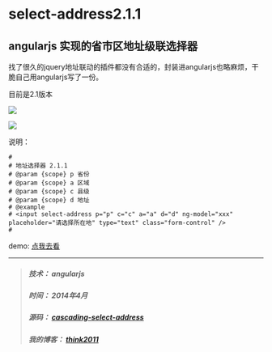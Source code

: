 select-address2.1.1
========================

angularjs 实现的省市区地址级联选择器
---
找了很久的jquery地址联动的插件都没有合适的，封装进angularjs也略麻烦，干脆自己用angularjs写了一份。

目前是2.1版本

![](http://think2011.qiniudn.com/select-address-2.png)

![](http://think2011.qiniudn.com/select-address-1.gif)

说明：
```
#
# 地址选择器 2.1.1
# @param {scope} p 省份
# @param {scope} a 区域
# @param {scope} c 县级
# @param {scope} d 地址
# @example
# <input select-address p="p" c="c" a="a" d="d" ng-model="xxx" placeholder="请选择所在地" type="text" class="form-control" />
#
```

demo: [点我去看](http://think2011.github.io/cascading-select-address/)

---
> ##### 技术： angularjs
> ##### 时间： 2014年4月
> ##### 源码： [cascading-select-address](https://github.com/think2011/cascading-select-address/tree/master)
> ##### 我的博客： [think2011](http://think2011.github.io)
